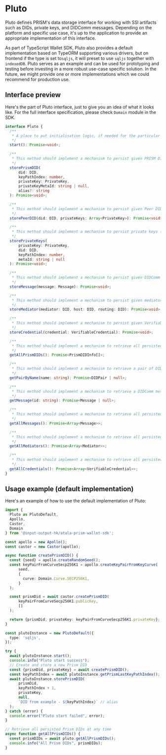 # Pluto

Pluto defines PRISM's data storage interface for working with SSI artifacts such
as DIDs, private keys, and DIDComm messages. Depending on the platform and
specific use case, it's up to the application to provide an appropriate
implementation of this interface.

As part of TypeScript Wallet SDK, Pluto also provides a default implementation
based on TypeORM supporting various drivers, but on frontend if the type is set to`sqljs`, it will preset
to use `sqljs` together with `indexedDB`. Pluto serves as an example and can be used for
prototyping and testing before investing in a more robust use-case specific
solution. In the future, we might provide one or more implementations which we
could recommend for production use.

## Interface preview

Here's the part of Pluto interface, just to give you an idea of what it looks
like. For the full interface specification, please check `Domain` module in the
SDK.

```ts
interface Pluto {
  /**
   * A place to put initialisation logic, if needed for the particular implementation.
   */
  start(): Promise<void>;

  /**
   * This method should implement a mechanism to persist given PRISM DID along with its private key (SECP256K1).
   */
  storePrismDID(
      did: DID,
      keyPathIndex: number,
      privateKey: PrivateKey,
      privateKeyMetaId: string | null,
      alias?: string
  ): Promise<void>;

  /**
   * This method should implement a mechanism to persist given Peer DID along with its private keys (ED25519 and X25519).
   */
  storePeerDID(did: DID, privateKeys: Array<PrivateKey>): Promise<void>;

  /**
   * This method should implement a mechanism to persist private keys (SECP256K1, ED25519 and X25519).
   */
  storePrivateKeys(
      privateKey: PrivateKey,
      did: DID,
      keyPathIndex: number,
      metaId: string | null
  ): Promise<void>;

  /**
   * This method should implement a mechanism to persist given DIDComm message.
   */
  storeMessage(message: Message): Promise<void>;

  /**
   * This method should implement a mechanism to persist given mediator data.
   */
  storeMediator(mediator: DID, host: DID, routing: DID): Promise<void>;

  /**
   * This method should implement a mechanism to persist given Verifiable Credential.
   */
  storeCredential(credential: VerifiableCredential): Promise<void>;

  /**
   * This method should implement a mechanism to retrieve all persisted PRISM DIDs.
   */
  getAllPrismDIDs(): Promise<PrismDIDInfo[]>;

  /**
   * This method should implement a mechanism to retrieve a pair of DIDs (connection pairwise DIDs).
   */
  getPairByName(name: string): Promise<DIDPair | null>;

  /**
   * This method should implement a mechanism to retrieve a DIDComm message by ID.
   */
  getMessage(id: string): Promise<Message | null>;

  /**
   * This method should implement a mechanism to retrieve all persisted DIDComm messages.
   */
  getAllMessages(): Promise<Array<Message>>;

  /**
   * This method should implement a mechanism to retrieve all persisted mediators.
   */
  getAllMediators(): Promise<Array<Mediator>>;

  /**
   * This method should implement a mechanism to retrieve all persisted credentials.
   */
  getAllCredentials(): Promise<Array<VerifiableCredential>>;
}
```

## Usage example (default implementation)

Here's an example of how to use the default implementation of Pluto:

```ts
import {
  Pluto as PlutoDefault,
  Apollo,
  Castor,
  Domain
} from '@input-output-hk/atala-prism-wallet-sdk';

const apollo = new Apollo();
const castor = new Castor(apollo);

async function createPrismDID() {
  const {seed} = apollo.createRandomSeed();
  const keyPairFromCurveSecp256K1 = apollo.createKeyPairFromKeyCurve(
      seed,
      {
        curve: Domain.Curve.SECP256K1,
      }
  );

  const prismDid = await castor.createPrismDID(
      keyPairFromCurveSecp256K1.publicKey,
      []
  );

  return {prismDid, privateKey: keyPairFromCurveSecp256K1.privateKey};
}

const plutoInstance = new PlutoDefault({
  type: 'sqljs',
});

try {
  await plutoInstance.start();
  console.info("Pluto start success");
  // Create and store a new Prism DID
  const {prismDid, privateKey} = await createPrismDID();
  const keyPathIndex = await plutoInstance.getPrismLastKeyPathIndex();
  await plutoInstance.storePrismDID(
      prismDid,
      keyPathIndex + 1,
      privateKey,
      null,
      `DID from example - ${keyPathIndex}` // alias
  );
} catch (error) {
  console.error("Pluto start failed", error);
}

// Retrieve all persisted Prism DIDs at any time
async function getAllPrismDIDs() {
  const prismDIDs = await pluto.getAllPrismDIDs();
  console.info("All Prism DIDs", prismDIDs);
}

```
